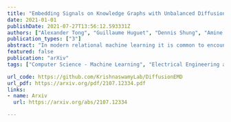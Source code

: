 ```yaml
---
title: "Embedding Signals on Knowledge Graphs with Unbalanced Diffusion Earth Mover's Distance"
date: 2021-01-01
publishDate: 2021-07-27T13:56:12.593331Z
authors: ["Alexander Tong", "Guillaume Huguet", "Dennis Shung", "Amine Natik", "Manik Kuchroo", "Guillaume Lajoie", "Guy Wolf", "Smita Krishnaswamy"]
publication_types: ["3"]
abstract: "In modern relational machine learning it is common to encounter large graphs that arise via interactions or similarities between observations in many domains. Further, in many cases the target entities for analysis are actually signals on such graphs. We propose to compare and organize such datasets of graph signals by using an earth mover's distance (EMD) with a geodesic cost over the underlying graph. Typically, EMD is computed by optimizing over the cost of transporting one probability distribution to another over an underlying metric space. However, this is inefficient when computing the EMD between many signals. Here, we propose an unbalanced graph earth mover's distance that efficiently embeds the unbalanced EMD on an underlying graph into an L1 space, whose metric we call unbalanced diffusion earth mover's distance (UDEMD). This leads us to an efficient nearest neighbors kernel over many signals defined on a large graph. Next, we show how this gives distances between graph signals that are robust to noise. Finally, we apply this to organizing patients based on clinical notes who are modelled as signals on the SNOMED-CT medical knowledge graph, embedding lymphoblast cells modeled as signals on a gene graph, and organizing genes modeled as signals over a large peripheral blood mononuclear (PBMC) cell graph. In each case, we show that UDEMD-based embeddings find accurate distances that are highly efficient compared to other methods."
featured: false
publication: "arXiv"
tags: ["Computer Science - Machine Learning", "Electrical Engineering and Systems Science - Signal Processing"]

url_code: https://github.com/KrishnaswamyLab/DiffusionEMD
url_pdf: https://arxiv.org/pdf/2107.12334.pdf
links:
- name: Arxiv
  url: https://arxiv.org/abs/2107.12334

---
```


